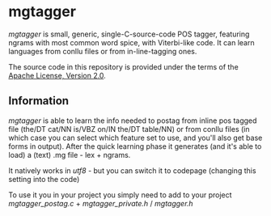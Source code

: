 mgtagger
=====

*mgtagger* is small, generic, single-C-source-code POS tagger, featuring ngrams with most common word spice, with Viterbi-like code.
It can learn languages from conllu files or from in-line-tagging ones.

The source code in this repository is provided under the terms of the [Apache License, Version 2.0](http://www.apache.org/licenses/LICENSE-2.0.html).

## Information

*mgtagger* is able to learn the info needed to postag from inline pos tagged file (the/DT cat/NN is/VBZ on/IN the/DT table/NN) or from conllu files (in which case you can select which feature set to use, and you'll also get base forms in output).
After the quick learning phase it generates (and it's able to load) a (text) .mg file - lex + ngrams.

It natively works in *utf8* - but you can switch it to codepage (changing this setting into the code)

To use it you in your project you simply need to add to your project *mgtagger_postag.c* + *mgtagger_private.h* / *mgtagger.h*
